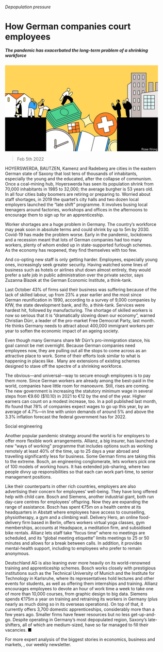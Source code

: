 ###### Depopulation pressure

# How German companies court employees 

##### The pandemic has exacerbated the long-term problem of a shrinking workforce 

![image](images/20220205_WBD002_0.jpg) 

> Feb 5th 2022 

HOYERSWERDA, BAUTZEN, Kamenz and Radeberg are cities in the eastern German state of Saxony that lost tens of thousands of inhabitants, especially the young and the educated, after the collapse of communism. Once a coal-mining hub, Hoyerswerda has seen its population shrink from 70,000 inhabitants in 1985 to 32,000; the average burgher is 53 years old. In all four cities baby boomers are retiring or preparing to. Worried about staff shortages, in 2019 the quartet’s city halls and two dozen local employers launched the “late shift” programme. It involves busing local teenagers around factories, workshops and offices in the afternoons to encourage them to sign up for an apprenticeship.

Worker shortages are a huge problem in Germany. The country’s workforce may peak soon in absolute terms and could shrink by up to 5m by 2030. Covid-19 has made the problem worse. Early in the pandemic, lockdowns and a recession meant that lots of German companies had too many workers, plenty of whom ended up in state-supported furlough schemes. As the economy has reopened, they find themselves with too few.


And co-opting new staff is only getting harder. Employees, especially young ones, increasingly seek greater security. Having watched some lines of business such as hotels or airlines shut down almost entirely, they would prefer a safe job in public administration over the private sector, says Zuzanna Blazek at the German Economic Institute, a think-tank.

Last October 43% of firms said their business was suffering because of the lack of skilled labour, up from 23% a year earlier and the most since German reunification in 1990, according to a survey of 9,000 companies by KfW, the state development bank, and Ifo, a think-tank. Services were hardest hit, followed by manufacturing. The shortage of skilled workers is now so serious that it is “dramatically slowing down our economy”, warned Christian Dürr, a leader of the pro-market Free Democrat Party, last month. He thinks Germany needs to attract about 400,000 immigrant workers per year to soften the economic impact of an ageing society.

Even though many Germans share Mr Dürr’s pro-immigration stance, his goal cannot be met overnight. Because German companies need employees now, they are pulling out all the stops to come across as an attractive place to work. Some of their efforts look similar to what is happening in places like . Many are extensions of existing schemes designed to stave off the spectre of a shrinking workforce.

The obvious—and universal—way to secure enough employees is to pay them more. Since German workers are already among the best-paid in the world, companies have little room for manoeuvre. Still, rises are coming. The new government is increasing the statutory minimum wage in several steps from €9.60 ($10.10) in 2021 to €12 by the end of the year. Higher earners can count on a modest increase, too. In a poll published last month, Ifo found that 78% of companies expect wages to go up this year, by an average of 4.7%—in line with union demands of around 5% and above the 3.3% inflation forecast the federal government has for 2022.

Social engineering

Another popular pandemic strategy around the world is for employers to offer more flexible work arrangements. Allianz, a big insurer, has launched a new “ways of working” programme that includes options such as working remotely at least 40% of the time, up to 25 days a year abroad and travelling significantly less for business. Some German firms are taking this to the extreme. Bosch, an engineering conglomerate, lets workers pick one of 100 models of working hours. It has extended job-sharing, where two people divvy up responsibilities so that each can work part-time, to senior management positions.

Like their counterparts in other rich countries, employers are also advertising their concern for employees’ well-being. They have long offered help with child care. Bosch and Siemens, another industrial giant, both run day-care centres for employees’ offspring. Now they are expanding the range of assistance. Bosch has spent €75m on a health centre at its headquarters in Abstatt where employees have access to counselling, physiotherapy, a gym and a climbing wall. Delivery Hero, an online food-delivery firm based in Berlin, offers workers virtual yoga classes, gym memberships, accounts at Headspace, a meditation firm, and subsidised bike rentals. Allianz lets staff take “focus time” where no meetings are scheduled, and its “global meeting etiquette” limits meetings to 25 or 50 minutes and allows for a break between calls. In addition, it provides mental-health support, including to employees who prefer to remain anonymous.

Deutschland AG is also leaning ever more heavily on its world-renowned training and apprenticeship schemes. Bosch works closely with prestigious institutions such as the Technical University of Munich and the Institute for Technology in Karlsruhe, where its representatives hold lectures and other events for students, as well as offering them internships and training. Allianz encourages employees to devote an hour of work time a week to take one of more than 10,000 courses, from graphic design to big data. Siemens spends €175m a year on training and retraining its workers in Germany (plus nearly as much doing so in its overseas operations). On top of that, it currently offers 3,700 domestic apprenticeships, considerably more than a few years ago. Smaller firms have fewer resources but no less get-up-and-go. Despite operating in Germany’s most depopulated region, Saxony’s late-shifters, all of which are medium-sized, have so far managed to fill their vacancies. ■

For more expert analysis of the biggest stories in economics, business and markets, , our weekly newsletter.

